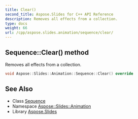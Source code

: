 ```yaml
---
title: Clear()
second_title: Aspose.Slides for C++ API Reference
description: Removes all effects from a collection.
type: docs
weight: 66
url: /cpp/aspose.slides.animation/sequence/clear/
---
```

## Sequence::Clear() method


Removes all effects from a collection.

```cpp
void Aspose::Slides::Animation::Sequence::Clear() override
```

## See Also

* Class [Sequence](./)
* Namespace [Aspose::Slides::Animation](../)
* Library [Aspose.Slides](../../)